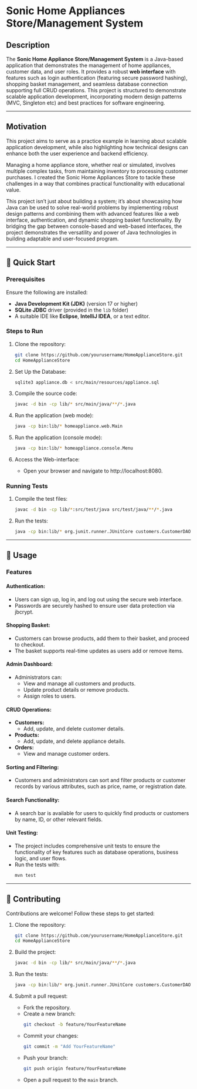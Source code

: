 # Sonic Home Appliances Store/Management System

## Description

The **Sonic Home Appliance Store/Management System** is a Java-based application that demonstrates the management of home appliances, customer data, and user roles. It provides a robust **web interface** with features such as login authentication (featuring secure password hashing), shopping basket management, and seamless database connection supporting full CRUD operations. This project is structured to demonstrate scalable application development, incorporating modern design patterns (MVC, Singleton etc) and best practices for software engineering.

---

## Motivation

This project aims to serve as a practice example in learning about scalable application development, while also highlighting how technical designs can enhance both the user experience and backend efficiency.

Managing a home appliance store, whether real or simulated, involves multiple complex tasks, from maintaining inventory to processing customer purchases. I created the Sonic Home Appliances Store to tackle these challenges in a way that combines practical functionality with educational value. 

This project isn’t just about building a system; it’s about showcasing how Java can be used to solve real-world problems by implementing robust design patterns and combining them with advanced features like a web interface, authentication, and dynamic shopping basket functionality. By bridging the gap between console-based and web-based interfaces, the project demonstrates the versatility and power of Java technologies in building adaptable and user-focused program.

---

## 🚀 Quick Start

### Prerequisites

Ensure the following are installed:
- **Java Development Kit (JDK)** (version 17 or higher)
- **SQLite JDBC** driver (provided in the `lib` folder)
- A suitable IDE like **Eclipse**, **IntelliJ IDEA**, or a text editor.

### Steps to Run

1. Clone the repository:
   ```bash
   git clone https://github.com/yourusername/HomeApplianceStore.git
   cd HomeApplianceStore
   ```
2. Set Up the Database:
	```bash
   sqlite3 appliance.db < src/main/resources/appliance.sql
   ```	

3. Compile the source code:
   ```bash
   javac -d bin -cp lib/* src/main/java/**/*.java
   ```

4. Run the application (web mode):
   ```bash
   java -cp bin:lib/* homeappliance.web.Main
   ```

5. Run the application (console mode):
   ```bash
   java -cp bin:lib/* homeappliance.console.Menu
   ```

5. Access the Web-interface:
	- Open your browser and navigate to http://localhost:8080.

### Running Tests

1. Compile the test files:
   ```bash
   javac -d bin -cp lib/*:src/test/java src/test/java/**/*.java
   ```

2. Run the tests:
   ```bash
   java -cp bin:lib/* org.junit.runner.JUnitCore customers.CustomerDAOTest
   ```

---

## 📖 Usage

### Features

#### Authentication:
- Users can sign up, log in, and log out using the secure web interface.
- Passwords are securely hashed to ensure user data protection via jbcrypt.

#### Shopping Basket:
- Customers can browse products, add them to their basket, and proceed to checkout.
- The basket supports real-time updates as users add or remove items.

#### Admin Dashboard:
- Administrators can:
  - View and manage all customers and products.
  - Update product details or remove products.
  - Assign roles to users.

#### CRUD Operations:
- **Customers:**
  - Add, update, and delete customer details.
- **Products:**
  - Add, update, and delete appliance details.
- **Orders:**
  - View and manage customer orders.

#### Sorting and Filtering:
- Customers and administrators can sort and filter products or customer records by various attributes, such as price, name, or registration date.

#### Search Functionality:
- A search bar is available for users to quickly find products or customers by name, ID, or other relevant fields.

#### Unit Testing:
- The project includes comprehensive unit tests to ensure the functionality of key features such as database operations, business logic, and user flows.
- Run the tests with:
  ```bash
  mvn test
  ```

---

## 🤝 Contributing

Contributions are welcome! Follow these steps to get started:

1. Clone the repository:
   ```bash
   git clone https://github.com/yourusername/HomeApplianceStore.git
   cd HomeApplianceStore
   ```

2. Build the project:
   ```bash
   javac -d bin -cp lib/* src/main/java/**/*.java
   ```

3. Run the tests:
   ```bash
   java -cp bin:lib/* org.junit.runner.JUnitCore customers.CustomerDAOTest
   ```

4. Submit a pull request:
   - Fork the repository.
   - Create a new branch:
     ```bash
     git checkout -b feature/YourFeatureName
     ```
   - Commit your changes:
     ```bash
     git commit -m "Add YourFeatureName"
     ```
   - Push your branch:
     ```bash
     git push origin feature/YourFeatureName
     ```
   - Open a pull request to the `main` branch.

